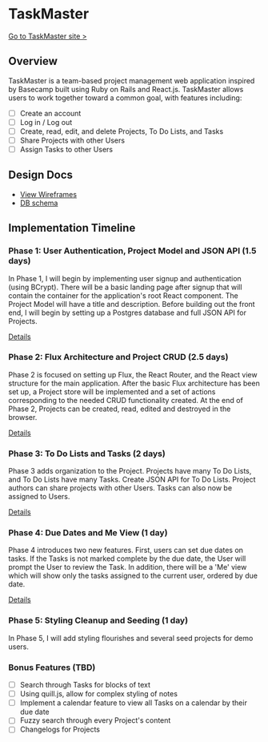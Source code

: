# TaskMaster

[Go to TaskMaster site >][taskmaster]

[taskmaster]: http://www.taskmasterlist.com/

## Overview

TaskMaster is a team-based project management web application inspired by Basecamp built using Ruby on Rails
and React.js. TaskMaster allows users to work together toward a common goal, with features including:


- [ ] Create an account
- [ ] Log in / Log out
- [ ] Create, read, edit, and delete Projects, To Do Lists, and Tasks
- [ ] Share Projects with other Users
- [ ] Assign Tasks to other Users

## Design Docs
* [View Wireframes][view]
* [DB schema][schema]

[view]: ./docs/views.md
[schema]: ./docs/schema.md

## Implementation Timeline

### Phase 1: User Authentication, Project Model and JSON API (1.5 days)

In Phase 1, I will begin by implementing user signup and authentication (using
BCrypt). There will be a basic landing page after signup that will contain the
container for the application's root React component. The Project Model will
have a title and description. Before building out the front end, I will
begin by setting up a Postgres database and full JSON API for Projects.

[Details][phase-one]

### Phase 2: Flux Architecture and Project CRUD (2.5 days)

Phase 2 is focused on setting up Flux, the React Router, and the React view
structure for the main application. After the basic Flux architecture has been
set up, a Project store will be implemented and a set of actions corresponding to
the needed CRUD functionality created. At the end of Phase 2,
Projects can be created, read, edited and destroyed in the browser.

[Details][phase-two]

### Phase 3: To Do Lists and Tasks (2 days)

Phase 3 adds organization to the Project. Projects have many To Do Lists, and To Do Lists have many Tasks. Create JSON API for To Do Lists. Project authors can share projects with other Users. Tasks can also now be assigned
to Users.

[Details][phase-three]

### Phase 4: Due Dates and Me View (1 day)

Phase 4 introduces two new features. First, users can set due dates on tasks.
If the Tasks is not marked complete by the due date, the User will prompt
the User to review the Task. In addition, there will be a 'Me' view which will
show only the tasks assigned to the current user, ordered by due date.

[Details][phase-four]

### Phase 5: Styling Cleanup and Seeding (1 day)

In Phase 5, I will add styling flourishes and several seed projects for demo users.

### Bonus Features (TBD)
- [ ] Search through Tasks for blocks of text
- [ ] Using quill.js, allow for complex styling of notes
- [ ] Implement a calendar feature to view all Tasks on a calendar by their due date
- [ ] Fuzzy search through every Project's content
- [ ] Changelogs for Projects

[phase-one]: ./docs/phases/phase1.md
[phase-two]: ./docs/phases/phase2.md
[phase-three]: ./docs/phases/phase3.md
[phase-four]: ./docs/phases/phase4.md
